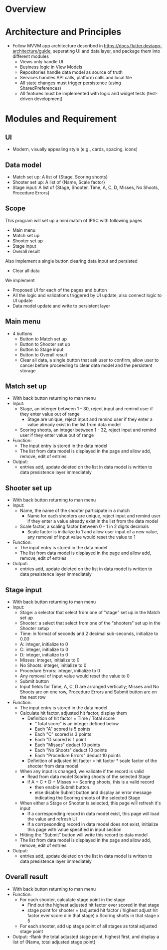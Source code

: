 # Overview

# Architecture and Principles
- Follow MVVM app architecture described in https://docs.flutter.dev/app-architecture/guide, seperating UI and data layer, and package them into different modules
    - Views only handle UI
    - Business logic in View Models
    - Repositories handle data model as source of truth
    - Services handles API calls, platform calls and local file
    - All state changes must trigger persistence (using SharedPreferences)
    - All features must be implemented with logic and widget tests (test-driven development)
    

# Modules and Requirement

## UI
- Modern, visually appealing style (e.g., cards, spacing, icons)

## Data model

- Match set up: A list of {Stage, Scoring shoots}
- Shooter set up: A list of {Name, Scale factor}
- Stage input: A list of {Stage, Shooter, Time, A, C, D, Misses, No Shoots, Procedure Errors}

## Scope

This program will set up a mini match of IPSC with following pages
- Main menu
- Match set up
- Shooter set up
- Stage input
- Overall result

Also implement a single button clearing data input and persisted
- Clear all data

We implement
- Proposed UI for each of the pages and button
- All the logic and validations triggered by UI update, also connect logic to UI update
- Data model update and write to persistent layer


## Main menu
- 4 buttons
    - Button to Match set up
    - Button to Shooter set up
    - Button to Stage input
    - Button to Overall result
    - Clear all data, a single button that ask user to confirm, allow user to cancel before proceeding to clear data model and the persistent storage

## Match set up
- With back button returning to man menu
- Input:
    - Stage, an interger between 1 - 30, reject input and remind user if they enter value out of range
        - Stage are unique, reject input and remind user if they enter a value already exist in the list from data model
    - Scoring shoots, an integer between 1 - 32, reject input and remind user if they enter value out of range
- Function:
    - The input entry is stored in the data model
    - The list from data model is displayed in the page and allow add, remove, edit of entries
- Output:
    - entries add, update deleted on the list in data model is written to data presistence layer immediately

## Shooter set up
- With back button returning to man menu
- Input:
    - Name, the name of the shooter participate in a match
        - Name for each shooters are unique, reject input and remind user if they enter a value already exist in the list from the data model
    - Scale factor, a scaling factor between 0 - 1 in 2 digits decimals
        - Scale factor is initialize to 1 and allow user input of a new value, any removal of input value would reset the value to 1
- Function:
    - The input entry is stored in the data model
    - The list from data model is displayed in the page and allow add, remove, edit of entries
- Output:
    - entries add, update deleted on the list in data model is written to data presistence layer immediately

## Stage input
- With back button returning to man menu
- Input:
    - Stage: a selector that select from one of "stage" set up in the Match set up
    - Shooter: a select that select from one of the "shooters" set up in the Shooter setup
    - Time: in format of seconds and 2 decimal sub-seconds, initialize to 0.00
    - A: integer, initialize to 0
    - C: integer, initialize to 0
    - D: integer, initialize to 0
    - Misses: integer, initialize to 0
    - No Shoots: integer, initialize to 0
    - Procedure Errors: integer, initialize to 0
    - Any removal of input value would reset the value to 0
    - Submit button
    - Input fields for Time, A, C, D are arranged vertically; Misses and No Shoots are on one row, Procedure Errors and Submit button are on the next row
- Function:
    - The input entry is stored in the data model
    - Calculate hit factor, adjusted hit factor, display them
        - Definition of hit factor =  Time / Total score
            - "Total score" is an integer defined below
            - Each "A" scored is 5 points
            - Each "C" scored is 3 points
            - Each "D scored is 1 point
            - Each "Misses" deduct 10 points
            - Each "No Shoots" deduct 10 points
            - Each "Procedure Errors" deduct 10 points
        - Definition of adjusted hit factor =  hit factor * scale factor of the shooter from data model
    - When any input is changed, we validate if the record is valid
        - Read from data model Scoring shoots of the selected Stage
        - if A + C + D + Misses == Scoring shoots, this is a valid record
            - then enable Submit button.
            - else disable Submit button and display an error message indicating the Scoring shoots of the selected Stage
    - When either a Stage or Shooter is selected, this page will refresh it's input
        - If a corresponding record in data model exist, this page will load the value and refresh UI
        - If a corrpesonding record in data model does not exist, initialize this page with value specified in input section
    - Hitting the "Submit" button will write this record to data model
    - The list from data model is displayed in the page and allow add, remove, edit of entries
- Output:
    - entries add, update deleted on the list in data model is written to data presistence layer immediately

## Overall result
- With back button returning to man menu
- Function:
    - For each shooter, calculate stage point in the stage
        - Find out the highest adjusted hit factor ever scored in that stage
        - stage point for shooter = (adjusted hit factor / highest adjust hit factor ever score d in that stage) x Scoring shotts in that stage x 5
    - For each shooter, add up stage point of all stages as total adjusted stage point
- Output:
    -Rank the total adjusted stage point, highest first, and display a list of {Name, total adjusted stage point}